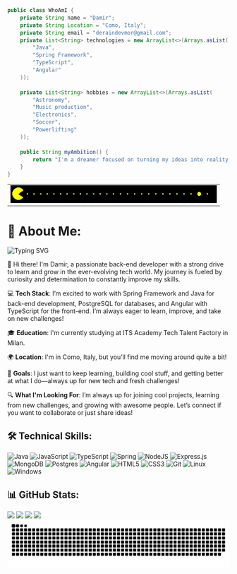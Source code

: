 ```java
public class WhoAmI {
    private String name = "Damir";
    private String Location = "Como, Italy";
    private String email = "deraindevmor@gmail.com";
    private List<String> technologies = new ArrayList<>(Arrays.asList(
        "Java",
        "Spring Framework",
        "TypeScript",
        "Angular"
    ));
    
    private List<String> hobbies = new ArrayList<>(Arrays.asList(
        "Astronomy",
        "Music production",
        "Electronics",
        "Soccer",
        "Powerlifting"
    ));
    
    public String myAmbition() {
        return "I'm a dreamer focused on turning my ideas into reality, always ready to grow and take on new challenges.";
    }
}
```
<table align="center">
  <tr>
    <td align="center">
      <img src="https://raw.githubusercontent.com/letDouglas/letDouglas/main/assets/pacman.gif" alt="Pacman GIF">
    </td>
  </tr>
</table>

# 💫 About Me:
![Typing SVG](https://readme-typing-svg.herokuapp.com?font=Fira+Code&pause=1000&color=36BCF7&width=435&lines=Back+End+Developer;Tech+Enthusiast;Always+Learning)

👋 Hi there! I'm Damir, a passionate back-end developer with a strong drive to learn and grow in the ever-evolving tech world. My journey is fueled by curiosity and determination to constantly improve my skills.

💻 **Tech Stack**: I’m excited to work with Spring Framework and Java for back-end development, PostgreSQL for databases, and Angular with TypeScript for the front-end. I’m always eager to learn, improve, and take on new challenges!

🎓 **Education**: I'm currently studying at ITS Academy Tech Talent Factory in Milan.

🌍 **Location**: I'm in Como, Italy, but you’ll find me moving around quite a bit!

🚀 **Goals**:  I just want to keep learning, building cool stuff, and getting better at what I do—always up for new tech and fresh challenges!

🔍 **What I'm Looking For**: I’m always up for joining cool projects, learning from new challenges, and growing with awesome people. Let’s connect if you want to collaborate or just share ideas!

## 🛠️ Technical Skills:

![Java](https://img.shields.io/badge/java-%23ED8B00.svg?style=for-the-badge&logo=java&logoColor=white)
![JavaScript](https://img.shields.io/badge/javascript-%23323330.svg?style=for-the-badge&logo=javascript&logoColor=%23F7DF1E)
![TypeScript](https://img.shields.io/badge/typescript-%23007ACC.svg?style=for-the-badge&logo=typescript&logoColor=white)
![Spring](https://img.shields.io/badge/spring-%236DB33F.svg?style=for-the-badge&logo=spring&logoColor=white)
![NodeJS](https://img.shields.io/badge/node.js-6DA55F?style=for-the-badge&logo=node.js&logoColor=white)
![Express.js](https://img.shields.io/badge/express.js-%23404d59.svg?style=for-the-badge&logo=express&logoColor=%2361DAFB)
![MongoDB](https://img.shields.io/badge/MongoDB-%234ea94b.svg?style=for-the-badge&logo=mongodb&logoColor=white)
![Postgres](https://img.shields.io/badge/postgres-%23316192.svg?style=for-the-badge&logo=postgresql&logoColor=white)
![Angular](https://img.shields.io/badge/angular-%23DD0031.svg?style=for-the-badge&logo=angular&logoColor=white)
![HTML5](https://img.shields.io/badge/html5-%23E34F26.svg?style=for-the-badge&logo=html5&logoColor=white)
![CSS3](https://img.shields.io/badge/css3-%231572B6.svg?style=for-the-badge&logo=css3&logoColor=white)
![Git](https://img.shields.io/badge/git-%23F05033.svg?style=for-the-badge&logo=git&logoColor=white)
![Linux](https://img.shields.io/badge/Linux-FCC624?style=for-the-badge&logo=linux&logoColor=black)
![Windows](https://img.shields.io/badge/Windows-0078D6?style=for-the-badge&logo=windows&logoColor=white)

## 📊 GitHub Stats:
![](https://github-readme-stats.vercel.app/api?username=letDouglas&theme=dark&hide_border=false&include_all_commits=true&count_private=true)
![](https://github-readme-streak-stats.herokuapp.com/?user=letDouglas&theme=dark&hide_border=false)
![](https://github-readme-stats.vercel.app/api/top-langs/?username=letDouglas&theme=dark&hide_border=false&include_all_commits=true&count_private=true&layout=compact)
[![](https://visitcount.itsvg.in/api?id=letDouglas&icon=0&color=0)](https://visitcount.itsvg.in)
![snake gif](https://github.com/letDouglas/letDouglas/blob/output/github-snake-dark.svg)





